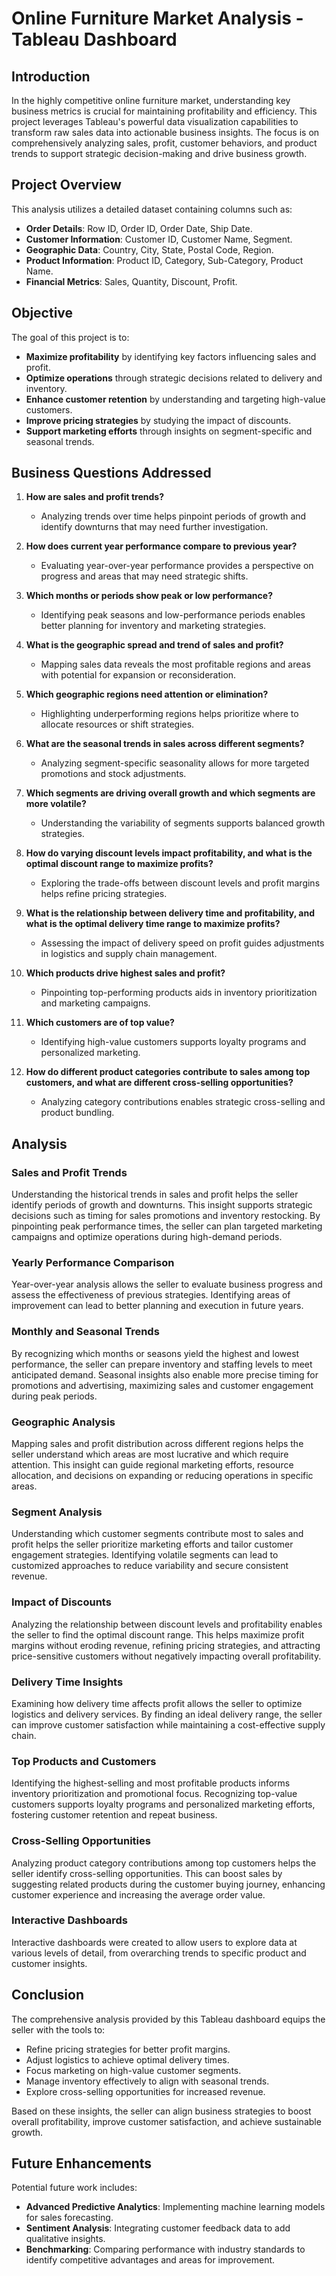 # Online Furniture Market Analysis - Tableau Dashboard

## Introduction
In the highly competitive online furniture market, understanding key business metrics is crucial for maintaining profitability and efficiency. This project leverages Tableau's powerful data visualization capabilities to transform raw sales data into actionable business insights. The focus is on comprehensively analyzing sales, profit, customer behaviors, and product trends to support strategic decision-making and drive business growth.

## Project Overview
This analysis utilizes a detailed dataset containing columns such as:
- **Order Details**: Row ID, Order ID, Order Date, Ship Date.
- **Customer Information**: Customer ID, Customer Name, Segment.
- **Geographic Data**: Country, City, State, Postal Code, Region.
- **Product Information**: Product ID, Category, Sub-Category, Product Name.
- **Financial Metrics**: Sales, Quantity, Discount, Profit.

  
## Objective
The goal of this project is to:
- **Maximize profitability** by identifying key factors influencing sales and profit.
- **Optimize operations** through strategic decisions related to delivery and inventory.
- **Enhance customer retention** by understanding and targeting high-value customers.
- **Improve pricing strategies** by studying the impact of discounts.
- **Support marketing efforts** through insights on segment-specific and seasonal trends.

## Business Questions Addressed
1. **How are sales and profit trends?**
   - Analyzing trends over time helps pinpoint periods of growth and identify downturns that may need further investigation.
   
2. **How does current year performance compare to previous year?**
   - Evaluating year-over-year performance provides a perspective on progress and areas that may need strategic shifts.
   
3. **Which months or periods show peak or low performance?**
   - Identifying peak seasons and low-performance periods enables better planning for inventory and marketing strategies.
   
4. **What is the geographic spread and trend of sales and profit?**
   - Mapping sales data reveals the most profitable regions and areas with potential for expansion or reconsideration.
   
5. **Which geographic regions need attention or elimination?**
   - Highlighting underperforming regions helps prioritize where to allocate resources or shift strategies.
   
6. **What are the seasonal trends in sales across different segments?**
   - Analyzing segment-specific seasonality allows for more targeted promotions and stock adjustments.
   
7. **Which segments are driving overall growth and which segments are more volatile?**
   - Understanding the variability of segments supports balanced growth strategies.
   
8. **How do varying discount levels impact profitability, and what is the optimal discount range to maximize profits?**
   - Exploring the trade-offs between discount levels and profit margins helps refine pricing strategies.
   
9. **What is the relationship between delivery time and profitability, and what is the optimal delivery time range to maximize profits?**
   - Assessing the impact of delivery speed on profit guides adjustments in logistics and supply chain management.
   
10. **Which products drive highest sales and profit?**
    - Pinpointing top-performing products aids in inventory prioritization and marketing campaigns.
   
11. **Which customers are of top value?**
    - Identifying high-value customers supports loyalty programs and personalized marketing.
   
12. **How do different product categories contribute to sales among top customers, and what are different cross-selling opportunities?**
    - Analyzing category contributions enables strategic cross-selling and product bundling.

## Analysis

### Sales and Profit Trends
Understanding the historical trends in sales and profit helps the seller identify periods of growth and downturns. This insight supports strategic decisions such as timing for sales promotions and inventory restocking. By pinpointing peak performance times, the seller can plan targeted marketing campaigns and optimize operations during high-demand periods.

### Yearly Performance Comparison
Year-over-year analysis allows the seller to evaluate business progress and assess the effectiveness of previous strategies. Identifying areas of improvement can lead to better planning and execution in future years.

### Monthly and Seasonal Trends
By recognizing which months or seasons yield the highest and lowest performance, the seller can prepare inventory and staffing levels to meet anticipated demand. Seasonal insights also enable more precise timing for promotions and advertising, maximizing sales and customer engagement during peak periods.

### Geographic Analysis
Mapping sales and profit distribution across different regions helps the seller understand which areas are most lucrative and which require attention. This insight can guide regional marketing efforts, resource allocation, and decisions on expanding or reducing operations in specific areas.

### Segment Analysis
Understanding which customer segments contribute most to sales and profit helps the seller prioritize marketing efforts and tailor customer engagement strategies. Identifying volatile segments can lead to customized approaches to reduce variability and secure consistent revenue.

### Impact of Discounts
Analyzing the relationship between discount levels and profitability enables the seller to find the optimal discount range. This helps maximize profit margins without eroding revenue, refining pricing strategies, and attracting price-sensitive customers without negatively impacting overall profitability.

### Delivery Time Insights
Examining how delivery time affects profit allows the seller to optimize logistics and delivery services. By finding an ideal delivery range, the seller can improve customer satisfaction while maintaining a cost-effective supply chain.

### Top Products and Customers
Identifying the highest-selling and most profitable products informs inventory prioritization and promotional focus. Recognizing top-value customers supports loyalty programs and personalized marketing efforts, fostering customer retention and repeat business.

### Cross-Selling Opportunities
Analyzing product category contributions among top customers helps the seller identify cross-selling opportunities. This can boost sales by suggesting related products during the customer buying journey, enhancing customer experience and increasing the average order value.


### Interactive Dashboards
Interactive dashboards were created to allow users to explore data at various levels of detail, from overarching trends to specific product and customer insights.



## Conclusion
The comprehensive analysis provided by this Tableau dashboard equips the seller with the tools to:
- Refine pricing strategies for better profit margins.
- Adjust logistics to achieve optimal delivery times.
- Focus marketing on high-value customer segments.
- Manage inventory effectively to align with seasonal trends.
- Explore cross-selling opportunities for increased revenue.

Based on these insights, the seller can align business strategies to boost overall profitability, improve customer satisfaction, and achieve sustainable growth.

## Future Enhancements
Potential future work includes:
- **Advanced Predictive Analytics**: Implementing machine learning models for sales forecasting.
- **Sentiment Analysis**: Integrating customer feedback data to add qualitative insights.
- **Benchmarking**: Comparing performance with industry standards to identify competitive advantages and areas for improvement.
